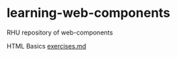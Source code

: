 # learning-web-components
RHU repository of web-components

HTML Basics 
[exercises.md](exercises.md)

